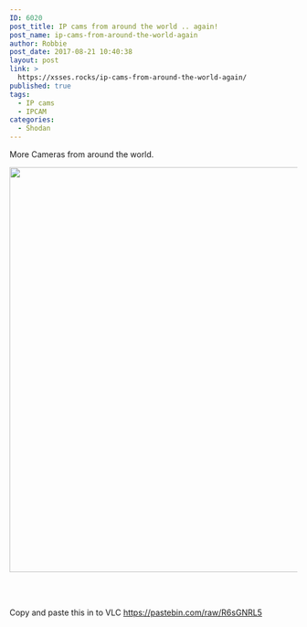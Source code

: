 ```yaml
---
ID: 6020
post_title: IP cams from around the world .. again!
post_name: ip-cams-from-around-the-world-again
author: Robbie
post_date: 2017-08-21 10:40:38
layout: post
link: >
  https://xsses.rocks/ip-cams-from-around-the-world-again/
published: true
tags:
  - IP cams
  - IPCAM
categories:
  - Shodan
---
```

More Cameras from around the world.

<img class="aligncenter size-full wp-image-6021" src="http://xsses.rocks/wp-content/uploads/2017/08/Capture-1.png" alt="" width="1269" height="709" />

<script src="https://pastebin.com/embed_js/R6sGNRL5"></script>
<br><br>

Copy and paste this in to VLC <a href="https://pastebin.com/raw/R6sGNRL5">https://pastebin.com/raw/R6sGNRL5</a>

&nbsp;